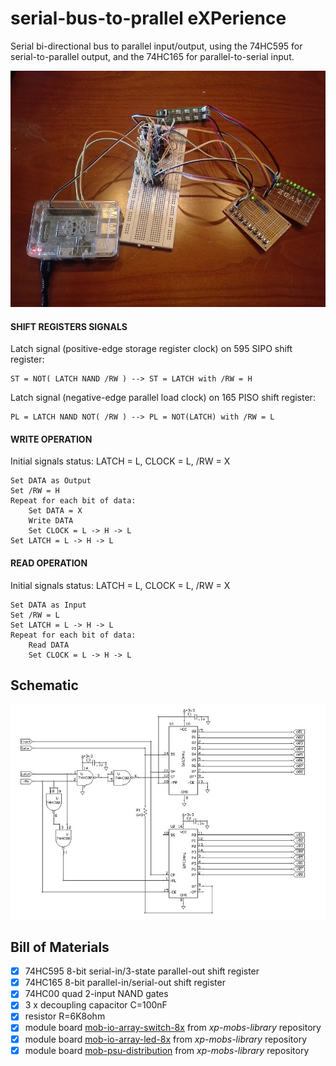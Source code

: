 # serial-bus-to-prallel eXPerience
Serial bi-directional bus to parallel input/output, using the 74HC595 for serial-to-parallel output, and the 74HC165 for parallel-to-serial input.

![image](serial-bus-to-parallel-image.jpg)

#### SHIFT REGISTERS SIGNALS
Latch signal (positive-edge storage register clock) on 595 SIPO shift register:

	ST = NOT( LATCH NAND /RW ) --> ST = LATCH with /RW = H

Latch signal (negative-edge parallel load clock) on 165 PISO shift register:

	PL = LATCH NAND NOT( /RW ) --> PL = NOT(LATCH) with /RW = L

#### WRITE OPERATION
Initial signals status: LATCH = L, CLOCK = L, /RW = X

    Set DATA as Output
	Set /RW = H
	Repeat for each bit of data:
		Set DATA = X
        Write DATA
		Set CLOCK = L -> H -> L
    Set LATCH = L -> H -> L

#### READ OPERATION
Initial signals status: LATCH = L, CLOCK = L, /RW = X

    Set DATA as Input
	Set /RW = L
	Set LATCH = L -> H -> L
	Repeat for each bit of data:	
		Read DATA
        Set CLOCK = L -> H -> L

## Schematic
![schematic](serial-bus-to-parallel-sch.jpg)

## Bill of Materials
- [x] 74HC595 8-bit serial-in/3-state parallel-out shift register
- [x] 74HC165 8-bit parallel-in/serial-out shift register
- [x] 74HC00 quad 2-input NAND gates
- [x] 3 x decoupling capacitor C=100nF
- [x] resistor R=6K8ohm
- [x] module board [mob-io-array-switch-8x](https://github.com/gom9000/xp-mobs-library/tree/master/mobs/mob-io-array-switch-8x)  from *xp-mobs-library* repository
- [x] module board [mob-io-array-led-8x](https://github.com/gom9000/xp-mobs-library/tree/master/mobs/mob-io-array-led-8x)  from *xp-mobs-library* repository
- [x] module board [mob-psu-distribution](https://github.com/gom9000/xp-mobs-library/tree/master/mobs/mob-psu-distribution)  from *xp-mobs-library* repository